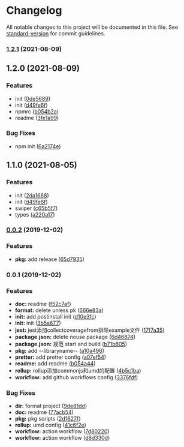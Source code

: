 # Changelog

All notable changes to this project will be documented in this file. See [standard-version](https://github.com/conventional-changelog/standard-version) for commit guidelines.

### [1.2.1](https://github.com/juicecube/mlz-swiper/compare/v1.2.0...v1.2.1) (2021-08-09)

## 1.2.0 (2021-08-09)


### Features

* init ([0de5689](https://github.com/juicecube/mlz-swiper/commit/0de568986ddbbe382d1fea8e0fb4ee3fdfd37cd5))
* init ([d49fe6f](https://github.com/juicecube/mlz-swiper/commit/d49fe6f5ec3ff4ba0b6bed5eb031854c6226cb69))
* npmrc ([b054b2a](https://github.com/juicecube/mlz-swiper/commit/b054b2af8f65af47947398f869d8ce6c41794d3c))
* readme ([3fe1a99](https://github.com/juicecube/mlz-swiper/commit/3fe1a999b2ba06b5c30c20e9a17f4cecd5483749))


### Bug Fixes

* npm init ([6a2174e](https://github.com/juicecube/mlz-swiper/commit/6a2174e395807772bc9ee33de9598996b6778def))

## 1.1.0 (2021-08-05)


### Features

* init ([2da1668](https://github.com/juicecube/mlz-swiper/commit/2da1668303efe4958266dd9ca477dee7490343fa))
* init ([d49fe6f](https://github.com/juicecube/mlz-swiper/commit/d49fe6f5ec3ff4ba0b6bed5eb031854c6226cb69))
* swiper ([c65b5f7](https://github.com/juicecube/mlz-swiper/commit/c65b5f78597ef73b5219595cc6bb5edce5337a63))
* types ([a220a17](https://github.com/juicecube/mlz-swiper/commit/a220a17ba736aa3d7fab3cfda41db72e99927e0b))

### [0.0.2](https://github.com/cmao-cli/Npm-template/compare/v0.0.1...v0.0.2) (2019-12-02)


### Features

* **pkg:** add release ([65d7935](https://github.com/cmao-cli/Npm-template/commit/65d79358dd5bf17b5322652523e240425f59438d))

### 0.0.1 (2019-12-02)


### Features

* **doc:** readme ([f52c7af](https://github.com/cmao-cli/Npm-template/commit/f52c7af1aebb5c04fea21a1caf1768363e152757))
* **format:** delete unless pk ([666e83a](https://github.com/cmao-cli/Npm-template/commit/666e83a9dc073426e2198bbf05b910d71d71025d))
* **init:** add postinstall init ([d10e3fc](https://github.com/cmao-cli/Npm-template/commit/d10e3fc32477dc6ea411bc1770e5c06d2fbdee4f))
* **init:** init ([3b5a677](https://github.com/cmao-cli/Npm-template/commit/3b5a6774e28f70684883223119ba9b17d415c357))
* **jest:** jest添加collectcoveragefrom排除example文件 ([17f7a35](https://github.com/cmao-cli/Npm-template/commit/17f7a353587621b9f6aded552ef69623a97274ef))
* **package.json:** delete nouse package ([6d46874](https://github.com/cmao-cli/Npm-template/commit/6d468744a09f22661cb6c248fac7b3d60ebff0ef))
* **package.json:** 规范 start and build ([b71b605](https://github.com/cmao-cli/Npm-template/commit/b71b6056927e51a36e45c1432fd2c6955e7326b9))
* **pkg:** add --libraryname-- ([a10a496](https://github.com/cmao-cli/Npm-template/commit/a10a4962703d60b463f3753fa5c17d80706ea0c9))
* **pretter:** add pretter config ([a07ef54](https://github.com/cmao-cli/Npm-template/commit/a07ef541ad4fc23f7b0b8e5b8a18ebbfc5ec0c27))
* **readme:** add readme ([b054a44](https://github.com/cmao-cli/Npm-template/commit/b054a44294461d45b1897745de34f56fd0cbcf79))
* **rollup:** rollup添加commonjs和umd的配置 ([4b5c1ba](https://github.com/cmao-cli/Npm-template/commit/4b5c1bad4cac722c046589365c3c9ab0565b1e24))
* **workflow:** add github workflows config ([3376fdf](https://github.com/cmao-cli/Npm-template/commit/3376fdf421ac6557621b698d541e4b1ec4231043))


### Bug Fixes

* **dir:** format project ([9de81dd](https://github.com/cmao-cli/Npm-template/commit/9de81ddd9eeca485f2f6ceb2a57cd88c4e56e9d6))
* **doc:** readme ([77acb54](https://github.com/cmao-cli/Npm-template/commit/77acb54e70f8355c9f3ce7bf8d1d9b7be3aeea7b))
* **pkg:** pkg scripts ([2d1627f](https://github.com/cmao-cli/Npm-template/commit/2d1627f9cbca0eeadb3f543637258965f097ca92))
* **rollup:** umd config ([41c6f2e](https://github.com/cmao-cli/Npm-template/commit/41c6f2ec37e7045922bb706f1a2b469a678cdcfa))
* **workflow:** action workflow ([7d80220](https://github.com/cmao-cli/Npm-template/commit/7d802201f4619d257d715a3c7633f9038ce69036))
* **workflow:** action workflow ([d8d330d](https://github.com/cmao-cli/Npm-template/commit/d8d330d7cce7e29aa8d40887241112eae227be80))
